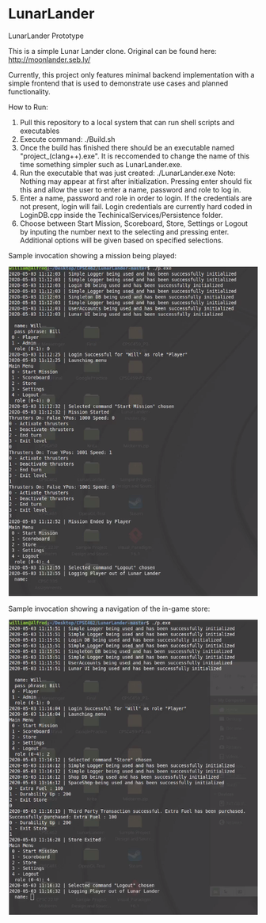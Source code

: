 # LunarLander

LunarLander Prototype

This is a simple Lunar Lander clone. Original can be found here: http://moonlander.seb.ly/

Currently, this project only features minimal backend implementation with a simple frontend that is used to demonstrate use cases and planned functionality. 

How to Run:
  1. Pull this repository to a local system that can run shell scripts and executables
  2. Execute command: ./Build.sh
  3. Once the build has finished there should be an executable named "project_(clang++).exe". It is reccomended to change the name of this time something simpler such as LunarLander.exe.
  4. Run the executable that was just created: ./LunarLander.exe
  Note: Nothing may appear at first after initialization. Pressing enter should fix this and allow the user to enter a name, password and role to log in.
  5. Enter a name, password and role in order to login. If the credentials are not present, login will fail. Login credentials are currently hard coded in LoginDB.cpp inside the TechinicalServices/Persistence folder.
  6. Choose between Start Mission, Scoreboard, Store, Settings or Logout by inputing the number next to the selecting and pressing enter. Additional options will be given based on specified selections. 
  
Sample invocation showing a mission being played: 

![ThrustersSampleRun](https://github.com/WillTimani/LunarLanderPrototype/blob/master/Images/ThrustersSampleRun.png)

Sample invocation showing a navigation of the in-game store: 

![StoreSampleRun](https://github.com/WillTimani/LunarLanderPrototype/blob/master/Images/StoreSampleRun.png)
